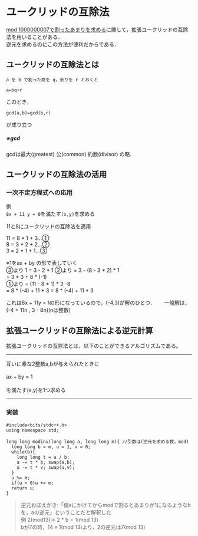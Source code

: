 # ユークリッドの互除法

[mod 1000000007で割ったあまりを求める](https://github.com/uno1142/TIL/blob/master/%E7%AB%B6%E3%83%97%E3%83%AD/1000000007.md)に関して，拡張ユークリッドの互除法を用いることがある．  
逆元を求めるのにこの方法が便利だからである．

## ユークリッドの互除法とは

`a を b で割った商を q，余りを r とおくと`    

`a=bq+r`

このとき，

`gcd(a,b)=gcd(b,r)`  

が成り立つ

##### ※gcd
gcdは最大(greatest) 公(common) 約数(divisor) の略.


## ユークリッドの互除法の活用

### 一次不定方程式への応用

例  
`8x + 11 y = 0`を満たす`(x,y)`を求める  

11と8にユークリッドの互除法を適用

11 = 8 * 1 + 3...①  
8 = 3 * 2 + 2...②  
3 = 2 * 1 + 1...③  

※1をax + by の形で表していく  
③より 1 = 3 - 2 * 1
②より   = 3 - (8 - 3 * 2) * 1  
        = 3 * 3 + 8 * (-1)  
①より    = (11 - 8 * 1) * 3  -8  
        = 8 * (-4) + 11 * 3
        = 8 * (-4) + 11 * 3  
        
これは8x + 11y = 1の形になっているので，(-4,3)が解のひとつ．　　
一般解は，(-4 + 11n , 3 - 8n)(nは整数)

## 拡張ユークリッドの互除法による逆元計算

拡張ユークリッドの互除法とは，以下のことができるアルゴリズムである。  
____

互いに素な2整数a,bが与えられたときに  
<br>
ax + by = 1  
<br>
を満たす(x,y)を1つ求める
____


### 実装
```
#include<bits/stdc++.h>
using namespace std;

long long modinv(long long a, long long m){ //引数は(逆元を求める数，mod)
  long long b = m, u = 1, v = 0;
  while(b){
    long long t = a / b;
    a -= t * b; swap(a,b);
    u -= t * v; swap(u,v);
  }
  u %= m;
  if(u < 0)u += m;
  return u;
}

```

> 逆元おぼえがき:「値aにかけてからmodで割るとあまりが1になるようなbを，aの逆元」ということだと解釈した  
例 2(mod13)→ 2 * b = 1(mod 13)   
bが7の時，14 ≡ 1(mod 13)より，2の逆元は7(mod 13) 
